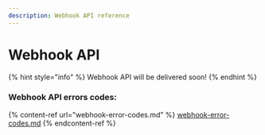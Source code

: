 ```yaml
---
description: Webhook API reference
---
```


# Webhook API

{% hint style="info" %}
Webhook API will be delivered soon!
{% endhint %}

### Webhook API errors codes:

{% content-ref url="webhook-error-codes.md" %}
[webhook-error-codes.md](webhook-error-codes.md)
{% endcontent-ref %}
